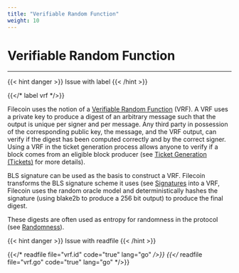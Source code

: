 ```yaml
---
title: "Verifiable Random Function"
weight: 10
---
```


# Verifiable Random Function
---

{{< hint danger >}}
Issue with label
{{< /hint >}}

{{</* label vrf */>}}

Filecoin uses the notion of a [Verifiable Random
Function](https://people.csail.mit.edu/silvio/Selected%20Scientific%20Papers/Pseudo%20Randomness/Verifiable_Random_Functions.pdf)
(VRF). A VRF uses a private key to produce a digest of
an arbitrary message such that the output is unique per signer and per message.
Any third party in possession of the corresponding public key, the message, and
the VRF output, can verify if the digest has been computed correctly and by the
correct signer. Using a VRF in the ticket generation process allows anyone to
verify if a block comes from an eligible block producer (see [Ticket Generation (Tickets)](\missing-link) for more details).

BLS signature can be used as the basis to construct a VRF. Filecoin transforms
the BLS signature scheme it uses (see [Signatures](\missing-link) into a
VRF, Filecoin uses the random oracle model and deterministically hashes the
signature (using blake2b to produce a 256 bit output) to produce the final digest.

These digests are often used as entropy for randomness in the protocol (see [Randomness](\missing-link)).

{{< hint danger >}}
Issue with readfile
{{< /hint >}}

{{</* readfile file="vrf.id" code="true" lang="go" */>}}
{{</* readfile file="vrf.go" code="true" lang="go" */>}}